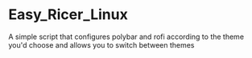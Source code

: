 # Easy_Ricer_Linux
A simple script that configures polybar and rofi according to the theme you'd choose and allows you to switch between themes  
